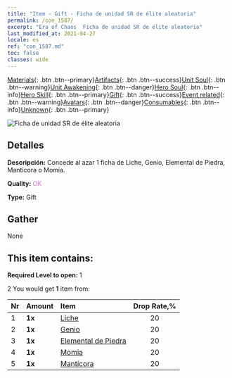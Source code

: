 ```yaml
---
title: "Item - Gift - Ficha de unidad SR de élite aleatoria"
permalink: /con_1587/
excerpt: "Era of Chaos  Ficha de unidad SR de élite aleatoria"
last_modified_at: 2021-04-27
locale: es
ref: "con_1587.md"
toc: false
classes: wide
---
```

 [Materials](/ItemsES/){: .btn .btn--primary}[Artifacts](/ItemsES/Artifacts/){: .btn .btn--success}[Unit Soul](/ItemsES/UnitSoul/){: .btn .btn--warning}[Unit Awakening](/ItemsES/UnitAwakening/){: .btn .btn--danger}[Hero Soul](/ItemsES/HeroSoul/){: .btn .btn--info}[Hero Skill](/ItemsES/HeroSkill/){: .btn .btn--primary}[Gift](/ItemsES/Gift/){: .btn .btn--success}[Event related](/ItemsES/Events/){: .btn .btn--warning}[Avatars](/ItemsES/Avatars/){: .btn .btn--danger}[Consumables](/ItemsES/Consumables/){: .btn .btn--info}[Unknown](/ItemsES/Unknown/){: .btn .btn--primary}

 ![Ficha de unidad SR de élite aleatoria](/images/t/i_907182.png)

## Detalles
 **Descripción:** Concede al azar 1 ficha de Liche, Genio, Elemental de Piedra, Mantícora o Momia.

 **Quality:** <span style="color: #DA70D6">OK</span>

 **Type:** Gift

## Gather

  None

## This item contains:

 **Required Level to open:** 1

 2 You would get **1** item  from:

  | Nr | Amount |     Item    | Drop Rate,% |
  |:---|:-------|:------------|:---------:|
  | 1 |  **1x** | [Liche](/ItemsES/unt_212/) | 20 | 
  | 2 |  **1x** | [Genio](/ItemsES/unt_239/) | 20 | 
  | 3 |  **1x** | [Elemental de Piedra](/ItemsES/unt_266/) | 20 | 
  | 4 |  **1x** | [Momia](/ItemsES/unt_215/) | 20 | 
  | 5 |  **1x** | [Mantícora](/ItemsES/unt_249/) | 20 | 
